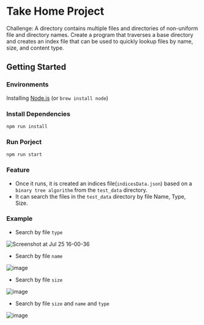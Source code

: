 # Take Home Project

Challenge: A directory contains multiple files and directories of non-uniform file and directory names. Create a program that traverses a base directory and creates an index file that can be used to quickly lookup files by name, size, and content type.


## Getting Started


### Environments
Installing [Node.js](https://nodejs.org/en/) (or `brew install node`)


### Install Dependencies

```
npm run install
```

### Run Porject

```
npm run start
```

### Feature
- Once it runs, it is created an indices file(`indicesData.json`) based on a `binary tree algorithm` from the `test_data` directory.
- It can search the files in the `test_data` directory by file Name, Type, Size.

### Example
- Search by file `type`

![Screenshot at Jul 25 16-00-36](https://user-images.githubusercontent.com/78063448/180864242-8e2f4e79-11e9-4c7e-8d2f-628bc6a52382.png)

- Search by file `name`

![image](https://user-images.githubusercontent.com/78063448/180864436-43d2d158-41c8-4dd5-9aaf-3cec089c5b3e.png)

- Search by file `size`

![image](https://user-images.githubusercontent.com/78063448/180864549-c123c4b7-c870-4c35-b5de-4b268bfe7295.png)

- Search by file `size` and `name` and `type`

![image](https://user-images.githubusercontent.com/78063448/180864732-49410106-916d-4011-945f-2d0ccfdfbb5a.png)

